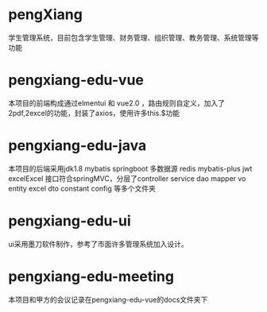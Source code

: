 # pengXiang
学生管理系统，目前包含学生管理、财务管理、组织管理、教务管理、系统管理等功能
# pengxiang-edu-vue
  本项目的前端构成通过elmentui 和 vue2.0 ，路由规则自定义，加入了2pdf,2excel的功能，封装了axios，使用许多this.$功能
# pengxiang-edu-java
  本项目的后端采用jdk1.8 mybatis springboot 多数据源 redis mybatis-plus jwt excelExcel 接口符合springMVC，分层了controller service dao mapper vo entity excel dto constant config 等多个文件夹

# pengxiang-edu-ui
  ui采用墨刀软件制作，参考了市面许多管理系统加入设计。
# pengxiang-edu-meeting
  本项目和甲方的会议记录在pengxiang-edu-vue的docs文件夹下
